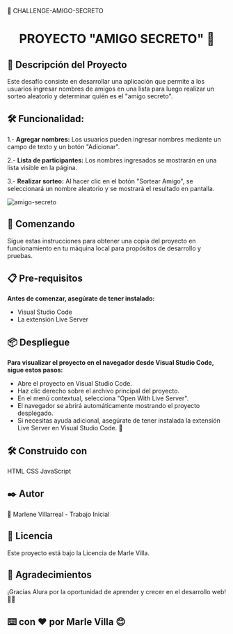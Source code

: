 🎁 CHALLENGE-AMIGO-SECRETO
<h1 align="center">PROYECTO "AMIGO SECRETO" 🎉</h1>

<h2 align="left">📌 Descripción del Proyecto</h2>


Este desafío consiste en desarrollar una aplicación que permite a los usuarios ingresar nombres de amigos en una lista para luego realizar un sorteo aleatorio y determinar quién es el "amigo secreto".

<h2 align="left">🛠️ Funcionalidad:</h2>


1.- **Agregar nombres:** Los usuarios pueden ingresar nombres mediante un campo de texto y un botón "Adicionar".

2.- **Lista de participantes:** Los nombres ingresados se mostrarán en una lista visible en la página.

3.- **Realizar sorteo:** Al hacer clic en el botón "Sortear Amigo", se seleccionará un nombre aleatorio y se mostrará el resultado en pantalla.

![amigo-secreto](https://github.com/user-attachments/assets/4ccc17c1-4c37-441a-b3f7-afb9d039c300)

<h2 align="left">🚀 Comenzando</h2>

Sigue estas instrucciones para obtener una copia del proyecto en funcionamiento en tu máquina local para propósitos de desarrollo y pruebas.

<h2 align="left">📋 Pre-requisitos</h2>

**Antes de comenzar, asegúrate de tener instalado:**

+ Visual Studio Code
+ La extensión Live Server

<h2 align="left">📦 Despliegue</h2>

**Para visualizar el proyecto en el navegador desde Visual Studio Code, sigue estos pasos:**

+ Abre el proyecto en Visual Studio Code.
+ Haz clic derecho sobre el archivo principal del proyecto.
+ En el menú contextual, selecciona "Open With Live Server".
+ El navegador se abrirá automáticamente mostrando el proyecto desplegado.
+ Si necesitas ayuda adicional, asegúrate de tener instalada la extensión Live Server en Visual Studio Code. 🚀


<h2 align="left">🛠️ Construido con</h2>

HTML
CSS
JavaScript
<h2 align="left">✒️ Autor</h2>

👤 Marlene Villarreal - Trabajo Inicial

<h2 align="left">📄 Licencia</h2>

Este proyecto está bajo la Licencia de Marle Villa.

<h2 align="left">🎁 Agradecimientos</h2>

¡Gracias Alura por la oportunidad de aprender y crecer en el desarrollo web! 🚀✨

<h2 align="left">⌨️ con ❤️ por Marle Villa 😊</h2>
